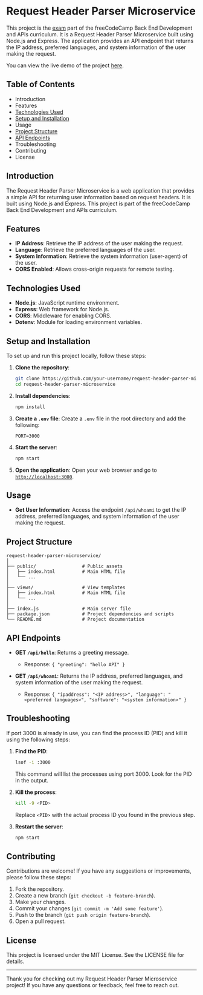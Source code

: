 # Request Header Parser Microservice

This project is the [exam](https://www.freecodecamp.org/learn/apis-and-microservices/apis-and-microservices-projects/request-header-parser-microservice
) part of the freeCodeCamp Back End Development and APIs curriculum. It is a Request Header Parser Microservice built using Node.js and Express. The application provides an API endpoint that returns the IP address, preferred languages, and system information of the user making the request.

You can view the live demo of the project [here](https://headparser-513880413aff.herokuapp.com/).

## Table of Contents

- Introduction
- Features
- [Technologies Used](#technologies-used)
- [Setup and Installation](#setup-and-installation)
- Usage
- [Project Structure](#project-structure)
- [API Endpoints](#api-endpoints)
- Troubleshooting
- Contributing
- License

## Introduction

The Request Header Parser Microservice is a web application that provides a simple API for returning user information based on request headers. It is built using Node.js and Express. This project is part of the freeCodeCamp Back End Development and APIs curriculum.

## Features

- **IP Address**: Retrieve the IP address of the user making the request.
- **Language**: Retrieve the preferred languages of the user.
- **System Information**: Retrieve the system information (user-agent) of the user.
- **CORS Enabled**: Allows cross-origin requests for remote testing.

## Technologies Used

- **Node.js**: JavaScript runtime environment.
- **Express**: Web framework for Node.js.
- **CORS**: Middleware for enabling CORS.
- **Dotenv**: Module for loading environment variables.

## Setup and Installation

To set up and run this project locally, follow these steps:

1. **Clone the repository**:
    ```bash
    git clone https://github.com/your-username/request-header-parser-microservice.git
    cd request-header-parser-microservice
    ```

2. **Install dependencies**:
    ```bash
    npm install
    ```

3. **Create a `.env` file**:
    Create a `.env` file in the root directory and add the following:
    ```env
    PORT=3000
    ```

4. **Start the server**:
    ```bash
    npm start
    ```

5. **Open the application**:
    Open your web browser and go to [`http://localhost:3000`](http://localhost:3000).

## Usage

- **Get User Information**: Access the endpoint `/api/whoami` to get the IP address, preferred languages, and system information of the user making the request.

## Project Structure

```
request-header-parser-microservice/
│
├── public/                 # Public assets
│   ├── index.html          # Main HTML file
│   └── ...
│
├── views/                  # View templates
│   ├── index.html          # Main HTML file
│   └── ...
│
├── index.js                # Main server file
├── package.json            # Project dependencies and scripts
└── README.md               # Project documentation
```

## API Endpoints

- **GET `/api/hello`**: Returns a greeting message.
  - Response: `{ "greeting": "hello API" }`

- **GET `/api/whoami`**: Returns the IP address, preferred languages, and system information of the user making the request.
  - Response: `{ "ipaddress": "<IP address>", "language": "<preferred languages>", "software": "<system information>" }`

## Troubleshooting

If port 3000 is already in use, you can find the process ID (PID) and kill it using the following steps:

1. **Find the PID**:
    ```bash
    lsof -i :3000
    ```

    This command will list the processes using port 3000. Look for the PID in the output.

2. **Kill the process**:
    ```bash
    kill -9 <PID>
    ```

    Replace `<PID>` with the actual process ID you found in the previous step.

3. **Restart the server**:
    ```bash
    npm start
    ```

## Contributing

Contributions are welcome! If you have any suggestions or improvements, please follow these steps:

1. Fork the repository.
2. Create a new branch (`git checkout -b feature-branch`).
3. Make your changes.
4. Commit your changes (`git commit -m 'Add some feature'`).
5. Push to the branch (`git push origin feature-branch`).
6. Open a pull request.

## License

This project is licensed under the MIT License. See the LICENSE file for details.

---

Thank you for checking out my Request Header Parser Microservice project! If you have any questions or feedback, feel free to reach out.
